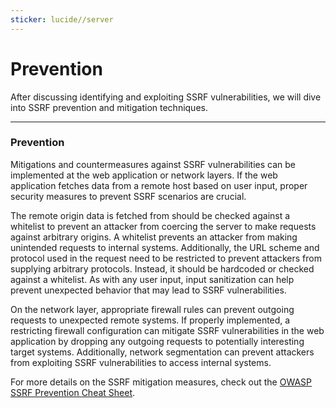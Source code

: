 ```yaml
---
sticker: lucide//server
---
```


# Prevention

After discussing identifying and exploiting SSRF vulnerabilities, we will dive into SSRF prevention and mitigation techniques.

***

### Prevention

Mitigations and countermeasures against SSRF vulnerabilities can be implemented at the web application or network layers. If the web application fetches data from a remote host based on user input, proper security measures to prevent SSRF scenarios are crucial.&#x20;

The remote origin data is fetched from should be checked against a whitelist to prevent an attacker from coercing the server to make requests against arbitrary origins. A whitelist prevents an attacker from making unintended requests to internal systems. Additionally, the URL scheme and protocol used in the request need to be restricted to prevent attackers from supplying arbitrary protocols. Instead, it should be hardcoded or checked against a whitelist. As with any user input, input sanitization can help prevent unexpected behavior that may lead to SSRF vulnerabilities.&#x20;

On the network layer, appropriate firewall rules can prevent outgoing requests to unexpected remote systems. If properly implemented, a restricting firewall configuration can mitigate SSRF vulnerabilities in the web application by dropping any outgoing requests to potentially interesting target systems. Additionally, network segmentation can prevent attackers from exploiting SSRF vulnerabilities to access internal systems.

For more details on the SSRF mitigation measures, check out the [OWASP SSRF Prevention Cheat Sheet](https://cheatsheetseries.owasp.org/cheatsheets/Server_Side_Request_Forgery_Prevention_Cheat_Sheet.html).
